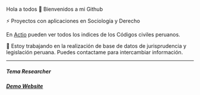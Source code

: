 
Hola a todos 👋
Bienvenidos a mi Github

⚡ Proyectos con aplicaciones en Sociología y Derecho

En [Actio](https://actio1680.github.io/) pueden ver todos los indices de los Códigos civiles peruanos.

💬 Estoy trabajando en la realización de base de datos de jurisprudencia y legislación peruana. Puedes contactame para intercambiar información.

---

##### Tema *Researcher*
##### [Demo Website](http://ankitsultana.com/researcher)
